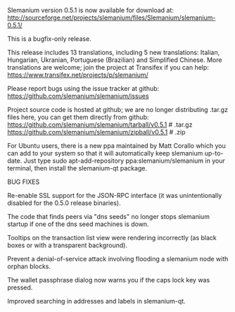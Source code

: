 Slemanium version 0.5.1 is now available for download at:
http://sourceforge.net/projects/slemanium/files/Slemanium/slemanium-0.5.1/

This is a bugfix-only release.

This release includes 13 translations, including 5 new translations:
Italian, Hungarian, Ukranian, Portuguese (Brazilian) and Simplified Chinese.
More translations are welcome; join the project at Transifex if you can help:
https://www.transifex.net/projects/p/slemanium/

Please report bugs using the issue tracker at github:
https://github.com/slemanium/slemanium/issues

Project source code is hosted at github; we are no longer
distributing .tar.gz files here, you can get them
directly from github:
https://github.com/slemanium/slemanium/tarball/v0.5.1  # .tar.gz
https://github.com/slemanium/slemanium/zipball/v0.5.1  # .zip

For Ubuntu users, there is a new ppa maintained by Matt Corallo which
you can add to your system so that it will automatically keep
slemanium up-to-date.  Just type
sudo apt-add-repository ppa:slemanium/slemanium
in your terminal, then install the slemanium-qt package.


BUG FIXES

Re-enable SSL support for the JSON-RPC interface (it was unintentionally
disabled for the 0.5.0 release binaries).

The code that finds peers via "dns seeds" no longer stops slemanium startup
if one of the dns seed machines is down.

Tooltips on the transaction list view were rendering incorrectly (as black boxes
or with a transparent background).

Prevent a denial-of-service attack involving flooding a slemanium node with
orphan blocks.

The wallet passphrase dialog now warns you if the caps lock key was pressed.

Improved searching in addresses and labels in slemanium-qt.
